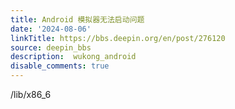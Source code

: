 ```yaml
---
title: Android 模拟器无法启动问题
date: '2024-08-06'
linkTitle: https://bbs.deepin.org/en/post/276120
source: deepin_bbs
description:  wukong_android 
disable_comments: true
---
```

/lib/x86_6
